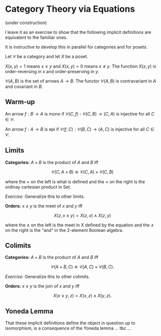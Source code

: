 # Category Theory via Equations

(under construction)

I leave it as an exercise to show that the following implicit definitions are equivalent to the familiar ones.

It is instructive to develop this in parallel for categories and for posets. 

Let $\mathcal C$ be a category and let $X$ be a poset.

$X(x,y)=1$ means $x\le y$ and $X(x,y)=0$ means $x\not\le y$. The function $X(x,y)$ is order-reversing in $x$ and order-preserving in $y$.

$\mathcal C(A,B)$ is the set of arrows $A\to B$. The functor $\mathcal C(A,B)$ is contravariant in $A$ and covariant in $B$.

## Warm-up

An arrow $f:B\to A$ is mono if $\mathcal C(C,f):\mathcal C(C,B)\to \mathcal (C,A)$ is injective for all $C\in\mathcal C$.

An arrow $f:A\to B$ is epi if $\mathcal C(f,C):\mathcal C(B,C)\to \mathcal (A,C)$ is injective for all $C\in\mathcal C$.

## Limits

**Categories:** $A\times B$ is the product of $A$ and $B$ iff

$$ \mathcal C(C,A\times B)\cong \mathcal C(C,A)\times  \mathcal C(C,B)$$

where the $\times$ on the left is what is defined and the $\times$ on the right is the ordinay cartesian product in Set.

*Exercise:* Generalize this to other limits.

**Orders:** $x\wedge y$ is the meet of $x$ and $y$ iff

$$X(z,x\wedge y) = X(z,x)\wedge X(z,y)$$

where the $\wedge$ on the left is the meet in $X$ defined by the equation and the $\wedge$ on the right is the "and" in the 2-element Boolean algebra.

## Colimits

**Categories:** $A + B$ is the product of $A$ and $B$ iff

$$ \mathcal C(A + B, C)\cong \mathcal C(A,C)\times  \mathcal C(B,C).$$

*Exercise:* Generalize this to other colimits.

**Orders:** $x\vee y$ is the join of $x$ and $y$ iff

$$X(x\vee y,z) = X(x,z)\wedge X(y,z).$$


## Yoneda Lemma

That these implicit definitions define the object in question up to isomorphism, is a consequence of the Yoneda lemma ... tbc ...